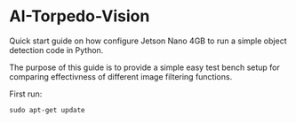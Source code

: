 # AI-Torpedo-Vision
Quick start guide on how configure Jetson Nano 4GB to run a simple object detection code in Python.

The purpose of this guide is to provide a simple easy test bench setup for comparing effectivness of different image filtering functions.

First run:
```
sudo apt-get update
```


